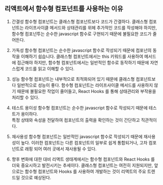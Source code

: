 ## 리액트에서 함수형 컴포넌트를 사용하는 이유

1. 간결성
   함수형 컴포넌트는 클래스형 컴포넌트보다 코드가 간결하다. 클래스형 컴포넌트는 라이프사이클 메서드와 상태관리를 위헤
   추가적인 코드를 작성해야 하지만, 함수형 컴포넌투는 순수한 javascript 함수로 구현되기 때문에 불필요한 코드가 줄어든다.     

2. 가독성
   함수형 컴포넌트는 순수한 javascript 함수로 작성되기 때문에 컴포넌의 동작을 이해하기 쉽습니다. 클래스형 컴포넌트에서는
   this 키워드를 사용하여 메서드에 접근해야 하지만, 함수형 컴포넌트에서는 일반적인 함수로 동작하기 때문에 자연스럽게 코드를 읽고
   이해할 수 있다. 

3. 성능
   함수형 컴포넌트는 내부적으로 최적화되어 있기 때문에 클래스형 컴포넌트보다 일반적으로 성능이 좋다.
   함수형 컴포넌트는 라이프사이클 메서드를 사용하지 않기 때문에 불필요한 작업이 줄어들고, React Hooks 를 통해 상태관리와 부작용을 처리할 수 있다.
    
4. 테스트 용이성
   함수형 컴포넌트는 순수한 javascript 함수로 작성되기 때문에 테스트가 용이하다.  
   특정 상태와 속성을 전달하여 컴포넌트의 출력을 확인하는 것이 간단하고 직관적이다.

5. 재사용성
   함수형 컴포넌트는 일반적인 javascript 함수로 작성되기 때문에 재사용성이 높다.
   이러한 컴포넌트는 다른 컴포넌트의 일부로 쉽게 통합되거나, 고차 컴포넌트로 래핑 되어 여러 곳에서 재사용될 수 있다.  
 
6. 향후 변화에 대한 대비
   리액트 생태계에서는 함수형 컴포넌트와 React Hooks 를 더욱 중요시하고 발전시키는 추세이다.
   클래스형 컴포넌트는 여전히 지원되지만, 앞으로는 함수형 컴포넌트와 Hooks 를 사용하여 개발하는 것이 리액트의 주요 트렌드일 것으로 예상된다.

      


